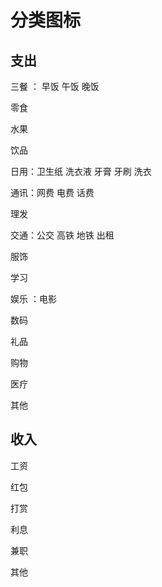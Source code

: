 # 分类图标

## 支出

三餐 ： 早饭 午饭 晚饭

零食

水果

饮品

日用：卫生纸 洗衣液 牙膏 牙刷 洗衣

通讯：网费 电费 话费

理发

交通：公交 高铁 地铁 出租

服饰

学习

娱乐 ：电影 

数码

礼品

购物

医疗

其他

## 收入

工资

红包

打赏

利息

兼职

其他



